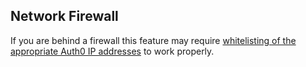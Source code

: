 ## Network Firewall

If you are behind a firewall this feature may require [whitelisting of the appropriate Auth0 IP addresses](guides/ip_whitelist) to work properly.
